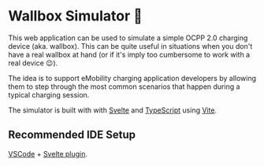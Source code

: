# Wallbox Simulator 🤖

This web application can be used to simulate a simple OCPP 2.0 charging device (aka. wallbox). This
can be quite useful in situations when you don't have a real wallbox at hand (or if it's imply too
cumbersome to work with a real device 😉).

The idea is to support eMobility charging application developers by allowing them to step through
the most common scenarios that happen during a typical charging session.  


The simulator is built with with [Svelte](https://svelte.dev/) and [TypeScript](https://www.typescriptlang.org/) using [Vite](https://vitejs.dev/).

## Recommended IDE Setup

[VSCode](https://code.visualstudio.com/) + [Svelte plugin](https://marketplace.visualstudio.com/items?itemName=svelte.svelte-vscode).


